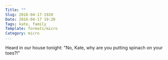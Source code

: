 ```yaml
---
Title: ""
Slug: 2016-04-17-1920
Date: 2016-04-17 19:20
Tags: kate, family
Template: formats/micro
Category: micro
...
```


Heard in our house tonight: "No, Kate, why are you putting spinach on your toes?!"
